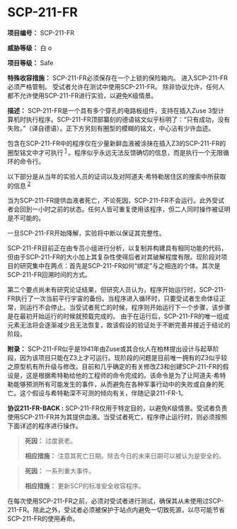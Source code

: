 # SCP-211-FR
**项目编号：**  SCP-211-FR

**威胁等级：**  白 o

**项目等级：**  Safe

**特殊收容措施：**  SCP-211-FR必须保存在一个上锁的保险箱内。 进入SCP-211-FR必须严格管制。 受试者允许在测试中使用SCP-211-FR。 除非协议允许，任何人都不允许使用SCP-211-FR进行实验，以避免K级情景。

**描述：**  SCP-211-FR是一个具有多个穿孔的电路板组件，支持在插入Zuse 3型计算机时执行程序。SCP-211-FR顶部纂刻的德语铭文似乎标明了：“只有成功，没有失败。”（译自德语）。正下方另刻有圈型的模糊的铭文，中心沾有少许血迹。

包含在SCP-211-FR中的程序仅在少量新鲜血液被涂抹在插入Z3的SCP-211-FR的圈型铭文中才可执行<sup class='footnoteref'>
 <a shape='rect' class='footnoteref' id='footnoteref-1' href='javascript:;' onclick='WIKIDOT.page.utils.scrollToReference(&apos;footnote-1&apos;)'>1</a>
</sup>。程序似乎永远无法反馈确切的信息，而是执行一个无限循环的命令行。

以下部分是从当年的实验人员的证词以及对阿道夫·希特勒居住区的搜索中所获取的信息<sup class='footnoteref'>
 <a shape='rect' class='footnoteref' id='footnoteref-2' href='javascript:;' onclick='WIKIDOT.page.utils.scrollToReference(&apos;footnote-2&apos;)'>2</a>
</sup>

当为SCP-211-FR提供血液者死亡，不论死因，SCP-211-FR不会运行。此外受试者会回到一小时之前的状态。任何人皆可重复使用该程序，但二人同时操作被证明是不可能的。

一旦SCP-211-FR开始降解，实验将中断以保证其完整性。

SCP-211-FR目前正在由专员小组进行分析，以复制并构建具有相同功能的代码，但由于SCP-211-FR的大小加上其复杂性使得后者对其破解程度有限。现阶段对项目的研究集中在两点：首先是SCP-211-FR如何“绑定”与之相连的个体。其次是SCP-211-FR回溯时间的方式。

第二个要点尚未有研究论证结果，但研究人员认为，程序开始运行时，SCP-211-FR执行了一次当前平行宇宙的备份。当程序进入循环时，只要受试者生命体征正常，则运行不会停止。当受试者死亡的时候，程序则开始运行下一个步骤，该步骤是在最初开始运行的时候就预载完成的。 由于在运行后，SCP-211-FR的唯一组成元素无法将会逐渐减少且无法恢复，故该假设的验证处于不断完善并接近于结论的阶段。

**附录：**  SCP-211-FR似乎是1941年由Zuse或其合伙人在柏林提出设计与起草阶段，因为该项目只能在Z3上才可运行。现阶段的问题是目前唯一拥有的Z3似乎较之原型机有所升级与修改。目前和几乎确定的有关修改Z3和创建SCP-211-FR的假设是，这是根据希特勒给他的工程师的命令完成的。该命令是为了让阿道夫·希特勒能够预测所有可能发生的事件，从而避免在各种军事行动中的失败或自身的死亡。这个假设与希特勒深不可测的倾向有关，伴随记录211-FR-1。

**协议211-FR-BACK :**  SCP-211-FR仅用于特定目的，以避免K级情景。受试者负责使用SCP-211-FR并为其提供血液。当受试者死亡，程序停止运行时，则必须按照下面详述的程序进行操作。


> **死因：**  过度衰老。
> 
> **相应措施：**  注意其死亡日期。除去今日的未来日期可以被认为是安全的。
> 


> **死因：**  一系列重大事件。
> 
> **相应措施：**  更新SCP的标准安全收容程序。
> 

在每次使用SCP-211-FR之前，必须对受试者进行测试，确保其从未使用过SCP-211-FR。除此之外，受试者必须被保护于站点内避免一切致死源，以尽可能节省SCP-211-FR的使用寿命。



